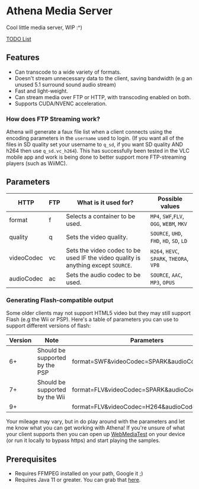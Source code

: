 # Athena Media Server

Cool little media server, WIP :^)

[TODO List](https://github.com/users/e3ndr/projects/1/views/1)

## Features

-   Can transcode to a wide variety of formats.
-   Doesn't stream unnecessary data to the client, saving bandwidth (e.g an unused 5.1 surround sound audio stream)
-   Fast and light-weight.
-   Can stream media over FTP or HTTP, with transcoding enabled on both.
-   Supports CUDA/NVENC acceleration.

### How does FTP Streaming work?

Athena will generate a faux file list when a client connects using the encoding parameters in the `username` used to login. (If you want all of the files in SD quality set your username to `q_sd`, if you want SD quality AND h264 then use `q_sd.vc_h264`). This has successfully been tested in the VLC mobile app and work is being done to better support more FTP-streaming players (such as WiiMC).

## Parameters

| HTTP       | FTP | What is it used for?                                                              | Possible values                          |
| ---------- | --- | --------------------------------------------------------------------------------- | ---------------------------------------- |
| format     | f   | Selects a container to be used.                                                   | `MP4`, `SWF`,`FLV`, `OGG`, `WEBM`, `MKV` |
| quality    | q   | Sets the video quality.                                                           | `SOURCE`, `UHD`, `FHD`, `HD`, `SD`, `LD` |
| videoCodec | vc  | Sets the video codec to be used IF the video quality is anything except `SOURCE`. | `H264`, `HEVC`, `SPARK`, `THEORA`, `VP8` |
| audioCodec | ac  | Sets the audio codec to be used.                                                  | `SOURCE`, `AAC`, `MP3`, `OPUS`           |

### Generating Flash-compatible output

Some older clients may not support HTML5 video but they may still support Flash (e.g the Wii or PSP). Here's a table of parameters you can use to support different versions of flash:

| Version | Note                           | Parameters                                 |
| ------- | ------------------------------ | ------------------------------------------ |
| 6+      | Should be supported by the PSP | format=SWF&videoCodec=SPARK&audioCodec=MP3 |
| 7+      | Should be supported by the Wii | format=FLV&videoCodec=SPARK&audioCodec=MP3 |
| 9+      |                                | format=FLV&videoCodec=H264&audioCodec=AAC  |

Your mileage may vary, but in do play around with the parameters and let me know what you can get working with Athena! If you're unsure of what your client supports then you can open up [WebMediaTest](https://wmt.e3ndr.xyz/) on your device (or run it locally to bypass https) and start playing the samples.

## Prerequisites

-   Requires FFMPEG installed on your path, Google it ;)
-   Requires Java 11 or greater. You can grab that [here](https://adoptium.net/).
